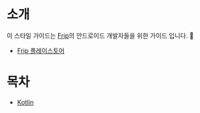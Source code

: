 # 소개
이 스타일 가이드는 [Frip](https://careers.frip.co.kr/)의 안드로이드 개발자들을 위한 가이드 입니다. 🎉   

- [Frip 플레이스토어](https://play.google.com/store/apps/details?id=com.frientrip.frip)

# 목차
- [Kotlin](./Kotlin.md)